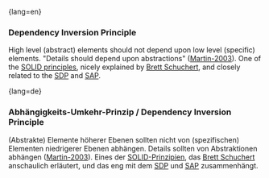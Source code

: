 {lang=en}
### Dependency Inversion Principle

High level (abstract) elements should not depend upon low level (specific) elements. "Details should depend upon abstractions" ([Martin-2003](#ref-martin-2003)). One of the [SOLID  principles](#term-solid-principles), nicely explained by [Brett Schuchert](http://martinfowler.com/articles/dipInTheWild.html), and closely related to the [SDP](#term-stable-dependencies-principle) and [SAP](#term-stable-abstractions-principle).

{lang=de}
### Abhängigkeits-Umkehr-Prinzip / Dependency Inversion Principle

(Abstrakte) Elemente höherer Ebenen sollten nicht von (spezifischen)
Elementen niedrigerer Ebenen abhängen. Details sollten von
Abstraktionen abhängen ([Martin-2003](#ref-martin-2003)). Eines der
[SOLID-Prinzipien](#term-solid-principles), das [Brett
Schuchert](http://martinfowler.com/articles/dipInTheWild.html)
anschaulich erläutert, und das eng mit dem [SDP](#term-stable-dependencies-principle) und
[SAP](#term-stable-abstractions-principle) zusammenhängt.


